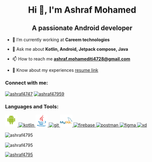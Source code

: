 <h1 align="center">Hi 👋, I'm Ashraf Mohamed</h1>
<h2 align="center">A passionate Android developer</h2>


- 🔭 I’m currently working at **Careem technologies**

- 💬 Ask me about **Kotlin, Android, Jetpack compose, Java**

- 📫 How to reach me **ashraf.mohamediti4728@gmail.com**

- 📄 Know about my experiences [resume link](https://drive.google.com/file/d/1kWS2YE9HJmZaKhS4g5Co3W4JNavt5BVF/view?usp=sharing)

<h3 align="left">Connect with me:</h3>
<p align="left">
<a href="https://linkedin.com/in/ashraf4747" target="blank"><img align="center" src="https://raw.githubusercontent.com/rahuldkjain/github-profile-readme-generator/master/src/images/icons/Social/linked-in-alt.svg" alt="ashraf4747" height="30" width="40" /></a>
<a href="https://www.leetcode.com/ashraf47959" target="blank"><img align="center" src="https://raw.githubusercontent.com/rahuldkjain/github-profile-readme-generator/master/src/images/icons/Social/leet-code.svg" alt="ashraf47959" height="30" width="40" /></a>
</p>

<h3 align="left">Languages and Tools:</h3>
<p align="left"> <a href="https://developer.android.com" target="_blank" rel="noreferrer"> <img src="https://raw.githubusercontent.com/devicons/devicon/master/icons/android/android-original-wordmark.svg" alt="android" width="40" height="40"/> </a> <a href="https://kotlinlang.org" target="_blank" rel="noreferrer"> <img src="https://www.vectorlogo.zone/logos/kotlinlang/kotlinlang-icon.svg" alt="kotlin" width="40" height="40"/> </a> <a href="https://www.java.com" target="_blank" rel="noreferrer"> <img src="https://raw.githubusercontent.com/devicons/devicon/master/icons/java/java-original.svg" alt="java" width="40" height="40"/> </a> <a href="https://git-scm.com/" target="_blank" rel="noreferrer"> <img src="https://www.vectorlogo.zone/logos/git-scm/git-scm-icon.svg" alt="git" width="40" height="40"/> </a> <a href="https://www.mysql.com/" target="_blank" rel="noreferrer"> <img src="https://raw.githubusercontent.com/devicons/devicon/master/icons/mysql/mysql-original-wordmark.svg" alt="mysql" width="40" height="40"/> </a> <a href="https://firebase.google.com/" target="_blank" rel="noreferrer"> <img src="https://www.vectorlogo.zone/logos/firebase/firebase-icon.svg" alt="firebase" width="40" height="40"/> </a> <a href="https://postman.com" target="_blank" rel="noreferrer"> <img src="https://www.vectorlogo.zone/logos/getpostman/getpostman-icon.svg" alt="postman" width="40" height="40"/> </a> <a href="https://www.figma.com/" target="_blank" rel="noreferrer"> <img src="https://www.vectorlogo.zone/logos/figma/figma-icon.svg" alt="figma" width="40" height="40"/> </a>  <a href="https://www.adobe.com/products/xd.html" target="_blank" rel="noreferrer"> <img src="https://cdn.worldvectorlogo.com/logos/adobe-xd.svg" alt="xd" width="40" height="40"/> </a> <a href="https://unity.com/" target="_blank" rel="noreferrer">  </a></p>

<p><img align="center" src="https://github-readme-stats.vercel.app/api/top-langs?username=ashraf4795&show_icons=true&locale=en&layout=compact" alt="ashraf4795" /></p>

<p><img align="center" src="https://github-readme-streak-stats.herokuapp.com/?user=ashraf4795&" alt="ashraf4795" /></p>

<p align="left"> <a href="https://github.com/ryo-ma/github-profile-trophy"><img src="https://github-profile-trophy.vercel.app/?username=ashraf4795" alt="ashraf4795" /></a> </p>
